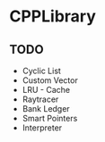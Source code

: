 # CPPLibrary

## TODO
- Cyclic List
- Custom Vector
- LRU - Cache
- Raytracer
- Bank Ledger
- Smart Pointers
- Interpreter

